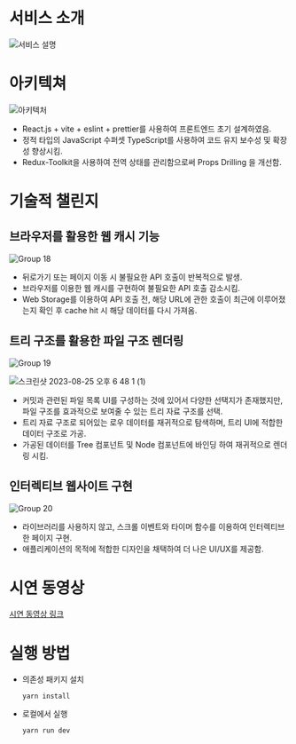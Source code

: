 # 서비스 소개

![서비스 설명](https://github.com/DevProfiIe/Dev-Profile-Frontend/assets/128656530/a0ce229a-18ef-4daf-b55c-0acff24b8f42)

# 아키텍쳐

![아키텍처](https://github.com/DevProfiIe/Dev-Profile-Frontend/assets/128656530/c027a98c-fe7b-4b7f-93db-fee827d564a5)

* React.js + vite + eslint + prettier를 사용하여 프론트엔드 초기 설계하였음.
* 정적 타입의 JavaScript 수퍼셋 TypeScript를 사용하여 코드 유지 보수성 및 확장성 향상시킴.
* Redux-Toolkit을 사용하여 전역 상태를 관리함으로써 Props Drilling 을 개선함.

# 기술적 챌린지

## 브라우저를 활용한 웹 캐시 기능

![Group 18](https://github.com/DevProfiIe/Dev-Profile-Frontend/assets/128656530/f240343c-6f5a-4bed-97fd-94304c2e15c2)

* 뒤로가기 또는 페이지 이동 시 불필요한 API 호출이 반복적으로 발생.
* 브라우저를 이용한 웹 캐시를 구현하여 불필요한 API 호출 감소시킴.
* Web Storage를 이용하여 API 호출 전, 해당 URL에 관한 호출이 최근에 이루어졌는지 확인 후 cache hit 시 해당 데이터를 다시 가져옴.

## 트리 구조를 활용한 파일 구조 렌더링

![Group 19](https://github.com/DevProfiIe/Dev-Profile-Frontend/assets/128656530/bd20d731-de58-4b6b-a5fc-a8820eb7b88e)

![스크린샷 2023-08-25 오후 6 48 1 (1)](https://github.com/DevProfiIe/Dev-Profile-Frontend/assets/128656530/75a7f914-ed20-4620-936f-f8d49832248d)

* 커밋과 관련된 파일 목록 UI를 구성하는 것에 있어서 다양한 선택지가 존재했지만, 파일 구조를 효과적으로 보여줄 수 있는 트리 자료 구조를 선택.
* 트리 자료 구조로 되어있는 로우 데이터를 재귀적으로 탐색하며, 트리 UI에 적합한 데이터 구조로 가공.
* 가공된 데이터를 Tree 컴포넌트 및 Node 컴포넌트에 바인딩 하여 재귀적으로 렌더링 시킴.

## 인터렉티브 웹사이트 구현    

![Group 20](https://github.com/DevProfiIe/Dev-Profile-Frontend/assets/128656530/62930a66-6014-4b6e-830b-9aafab2095a8)
    
* 라이브러리를 사용하지 않고, 스크롤 이벤트와 타이머 함수를 이용하여 인터렉티브한 페이지 구현.
* 애플리케이션의 목적에 적합한 디자인을 채택하여 더 나은 UI/UX를 제공함.

# 시연 동영상

<a href="https://drive.google.com/file/d/1EfHRAl9pGrDliwnOsVW0BLuGR3jCOdWJ/view" target="_blank">시연 동영상 링크</a>

# 실행 방법

* 의존성 패키지 설치
  
   ```yarn install```
  
* 로컬에서 실행

   ```yarn run dev```
